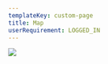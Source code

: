 ```yaml
---
templateKey: custom-page
title: Map
userRequirement: LOGGED_IN
---
```

![](/img/if2021-fnv-map-white-v2.png)